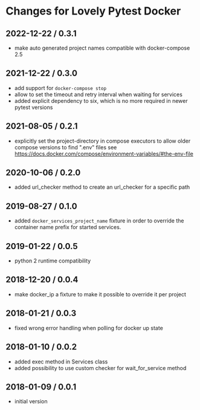 # Changes for Lovely Pytest Docker

## 2022-12-22 / 0.3.1

- make auto generated project names compatible with docker-compose 2.5

## 2021-12-22 / 0.3.0

- add support for `docker-compose stop`
- allow to set the timeout and retry interval when waiting for services
- added explicit dependency to six, which is no more required in newer pytest versions

## 2021-08-05 / 0.2.1

- explicitly set the project-directory in compose executors to allow older
  compose versions to find ".env" files
  see https://docs.docker.com/compose/environment-variables/#the-env-file

## 2020-10-06 / 0.2.0

- added url_checker method to create an url_checker for a specific path

## 2019-08-27 / 0.1.0

- added ``docker_services_project_name`` fixture in order to override the container
  name prefix for started services.

## 2019-01-22 / 0.0.5

- python 2 runtime compatibility

## 2018-12-20 / 0.0.4

- make docker_ip a fixture to make it possible to override it per project

## 2018-01-21 / 0.0.3

- fixed wrong error handling when polling for docker up state

## 2018-01-10 / 0.0.2

- added exec method in Services class
- added possibility to use custom checker for wait_for_service method

## 2018-01-09 / 0.0.1

- initial version
